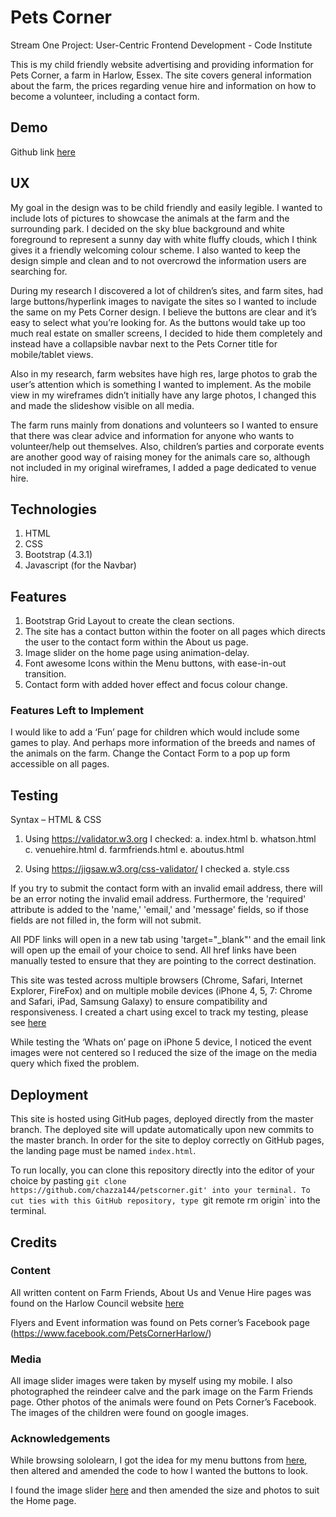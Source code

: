 # Pets Corner
Stream One Project: User-Centric Frontend Development - Code Institute 

This is my child friendly website advertising and providing information for Pets Corner, a farm in Harlow, Essex. The site covers general information about the farm, the prices regarding venue hire and information on how to become a volunteer, including a contact form. 


## Demo
Github link [here](https://chazza144.github.io/petscorner/)


## UX
My goal in the design was to be child friendly and easily legible. I wanted to include lots of pictures to showcase the animals at the farm and the surrounding park. 
I decided on the sky blue background and white foreground to represent a sunny day with white fluffy clouds, which I think gives it a friendly welcoming colour scheme. 
I also wanted to keep the design simple and clean and to not overcrowd the information users are searching for. 

During my research I discovered a lot of children’s sites, and farm sites, had large buttons/hyperlink images to navigate the sites so I wanted to include the same on my Pets Corner design. I believe the buttons are clear and it’s easy to select what you’re looking for. 
As the buttons would take up too much real estate on smaller screens, I decided to hide them completely and instead have a collapsible navbar next to the Pets Corner title for mobile/tablet views. 

Also in my research, farm websites have high res, large photos to grab the user’s attention which is something I wanted to implement. As the mobile view in my wireframes didn’t initially have any large photos, I changed this and made the slideshow visible on all media. 

The farm runs mainly from donations and volunteers so I wanted to ensure that there was clear advice and information for anyone who wants to volunteer/help out themselves. 
Also, children’s parties and corporate events are another good way of raising money for the animals care so, although not included in my original wireframes, I added a page dedicated to venue hire. 


## Technologies
1. HTML
2. CSS
3. Bootstrap (4.3.1)
4. Javascript (for the Navbar)


## Features
1.	Bootstrap Grid Layout to create the clean sections. 
2.	The site has a contact button within the footer on all pages which directs the user to the contact form within the About us page. 
3.	Image slider on the home page using animation-delay.
4.	Font awesome Icons within the Menu buttons, with ease-in-out transition. 
5.	Contact form with added hover effect and focus colour change. 


### Features Left to Implement
I would like to add a ‘Fun’ page for children which would include some games to play. And perhaps more information of the breeds and names of the animals on the farm. 
Change the Contact Form to a pop up form accessible on all pages. 


## Testing
Syntax – HTML & CSS
1.	Using https://validator.w3.org I checked:
a.	index.html
b.	whatson.html
c.	venuehire.html
d.	farmfriends.html
e.	aboutus.html

2.	Using https://jigsaw.w3.org/css-validator/ I checked
a.	style.css


If you try to submit the contact form with an invalid email address, there will be an error noting the invalid email address. Furthermore, the 'required' attribute is added to the 'name,' 'email,' and 'message' fields, so if those fields are not filled in, the form will not submit. 

All PDF links will open in a new tab using 'target="_blank"' and the email link will open up the email of your choice to send. All href links have been manually tested to ensure that they are pointing to the correct destination.

This site was tested across multiple browsers (Chrome, Safari, Internet Explorer, FireFox) and on multiple mobile devices (iPhone 4, 5, 7: Chrome and Safari, iPad, Samsung Galaxy) to ensure compatibility and responsiveness. I created a chart using excel to track my testing, please see [here](https://github.com/chazza144/petscorner/blob/master/Pets%20corner%20-%20tests.pdf)

While testing the ‘Whats on’ page on iPhone 5 device, I noticed the event images were not centered so I reduced the size of the image on the media query which fixed the problem. 


## Deployment
This site is hosted using GitHub pages, deployed directly from the master branch. The deployed site will update automatically upon new commits to the master branch. In order for the site to deploy correctly on GitHub pages, the landing page must be named `index.html`.

To run locally, you can clone this repository directly into the editor of your choice by pasting `git clone https://github.com/chazza144/petscorner.git' into your terminal. To cut ties with this GitHub repository, type `git remote rm origin` into the terminal.


## Credits

### Content
All written content on Farm Friends, About Us and Venue Hire pages was found on the Harlow Council website [here](https://www.harlow.gov.uk/pets-corner)

Flyers and Event information was found on Pets corner’s Facebook page (https://www.facebook.com/PetsCornerHarlow/)


### Media
All image slider images were taken by myself using my mobile. I also photographed the reindeer calve and the park image on the Farm Friends page.
Other photos of the animals were found on Pets Corner’s Facebook. 
The images of the children were found on google images. 

### Acknowledgements

While browsing sololearn, I got the idea for my menu buttons from [here]( https://code.sololearn.com/WuaOAVLRWMyu/#html), then altered and amended the code to how I wanted the buttons to look.

I found the image slider [here]( https://www.hyde-design.co.uk/joomla-bites/80-create-a-css-slideshow-no-javascript-required) and then amended the size and photos to suit the Home page. 


